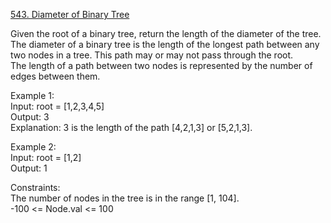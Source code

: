 [543. Diameter of Binary Tree](https://leetcode.com/problems/diameter-of-binary-tree/)




Given the root of a binary tree, return the length of the diameter of the tree.             
The diameter of a binary tree is the length of the longest path between any two nodes in a tree. This path may or may not pass through the root.               
The length of a path between two nodes is represented by the number of edges between them.             

Example 1:                     
Input: root = [1,2,3,4,5]           
Output: 3              
Explanation: 3 is the length of the path [4,2,1,3] or [5,2,1,3].           

Example 2:              
Input: root = [1,2]             
Output: 1              

Constraints:             
The number of nodes in the tree is in the range [1, 104].      
-100 <= Node.val <= 100              
